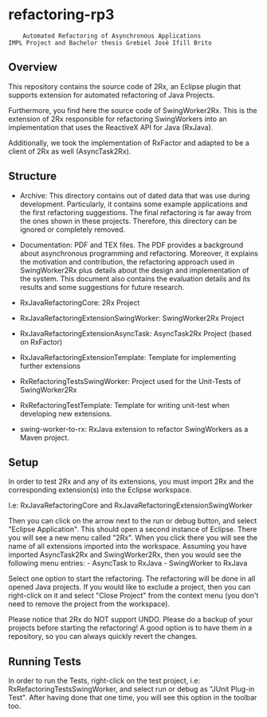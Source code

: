 # refactoring-rp3

        Automated Refactoring of Asynchronous Applications
    IMPL Project and Bachelor thesis Grebiel José Ifill Brito

## Overview

This repository contains the source code of 2Rx, an Eclipse plugin
that supports extension for automated refactoring of Java Projects.

Furthermore, you find here the source code of SwingWorker2Rx. This
is the extension of 2Rx responsible for refactoring SwingWorkers
into an implementation that uses the ReactiveX API for Java (RxJava).

Additionally, we took the implementation of RxFactor and adapted to
be a client of 2Rx as well (AsyncTask2Rx).

## Structure

- Archive: This directory contains out of dated data that was use
  during development. Particularly, it contains some example applications
  and the first refactoring suggestions. The final refactoring is far
  away from the ones shown in these projects. Therefore, this directory
  can be ignored or completely removed.

- Documentation: PDF and TEX files. The PDF provides a background about
  asynchronous programming and refactoring. Moreover, it explains the
  motivation and contribution, the refactoring approach used in
  SwingWorker2Rx plus details about the design and implementation of
  the system. This document also contains the evaluation details and its
  results and some suggestions for future research.

- RxJavaRefactoringCore: 2Rx Project

- RxJavaRefactoringExtensionSwingWorker: SwingWorker2Rx Project

- RxJavaRefactoringExtensionAsyncTask: AsyncTask2Rx Project (based on RxFactor)

- RxJavaRefactoringExtensionTemplate: Template for implementing further
  extensions

- RxRefactoringTestsSwingWorker: Project used for the Unit-Tests of SwingWorker2Rx

- RxRefactoringTestTemplate: Template for writing unit-test when
  developing new extensions.

- swing-worker-to-rx: RxJava extension to refactor SwingWorkers as a
  Maven project.

## Setup

In order to test 2Rx and any of its extensions, you must import
2Rx and the corresponding extension(s) into the Eclipse workspace.

I.e: RxJavaRefactoringCore and RxJavaRefactoringExtensionSwingWorker

Then you can click on the arrow next to the run or debug button, and
select "Eclipse Application". This should open a second instance of
Eclipse. There you will see a new menu called "2Rx". When you click
there you will see the name of all extensions imported into the
workspace. Assuming you have imported AsyncTask2Rx and SwingWorker2Rx,
then you would see the following menu entries:
    - AsyncTask to RxJava
    - SwingWorker to RxJava

Select one option to start the refactoring. The refactoring will be done
in all opened Java projects. If you would like to exclude a project,
then you can right-click on it and select "Close Project" from the
context menu (you don't need to remove the project from the workspace).

Please notice that 2Rx do NOT support UNDO. Please do a backup of your
projects before starting the refactoring! A good option is to have
them in a repository, so you can always quickly revert the changes.

## Running Tests

In order to run the Tests, right-click on the test project, i.e:
RxRefactoringTestsSwingWorker, and select run or debug as
"JUnit Plug-in Test". After having done that one time, you
will see this option in the toolbar too.